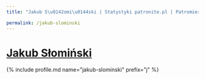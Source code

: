 ```yaml
---
title: "Jakub S\u0142omi\u0144ski | Statystyki patronite.pl | Patromierz"

permalink: /jakub-slominski
---
```


# [Jakub Słomiński](https://patronite.pl/jakub-slominski)

{% include profile.md name="jakub-slominski" prefix="j" %}
